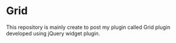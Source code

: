 # Grid
This repository is mainly create to post my plugin called Grid plugin developed using jQuery widget plugin.
